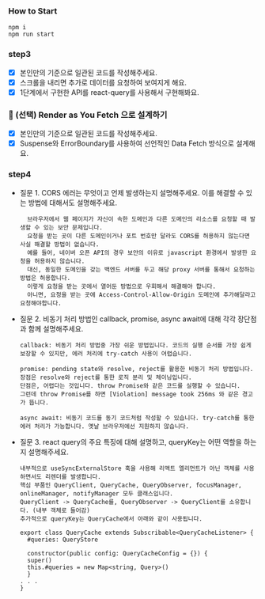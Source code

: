 ### How to Start
    npm i
    npm run start

### step3
- [x] 본인만의 기준으로 일관된 코드를 작성해주세요.
- [x] 스크롤을 내리면 추가로 데이터를 요청하여 보여지게 해요.
- [x] 1단계에서 구현한 API를 react-query를 사용해서 구현해봐요.

### 🚀 (선택) Render as You Fetch 으로 설계하기
- [x] 본인만의 기준으로 일관된 코드를 작성해주세요.
- [x] Suspense와 ErrorBoundary를 사용하여 선언적인 Data Fetch 방식으로 설계해요.

### step4
- 질문 1. CORS 에러는 무엇이고 언제 발생하는지 설명해주세요. 이를 해결할 수 있는 방법에 대해서도 설명해주세요.

        브라우저에서 웹 페이지가 자신이 속한 도메인과 다른 도메인의 리소스를 요청할 때 발생할 수 있는 보안 문제입니다.
        요청을 받는 곳이 다른 도메인이거나 포트 번호만 달라도 CORS를 허용하지 않는다면 사실 해결할 방법이 없습니다.
        예를 들어, 네이버 오픈 API의 경우 보안의 이유로 javascript 환경에서 발생한 요청을 허용하지 않습니다.
        대신, 동일한 도메인을 갖는 백엔드 서버를 두고 해당 proxy 서버를 통해서 요청하는 방법은 허용합니다.
        이렇게 요청을 받는 곳에서 열어둔 방법으로 우회해서 해결해야 합니다.
        아니면, 요청을 받는 곳에 Access-Control-Allow-Origin 도메인에 추가해달라고 요청해야합니다.

- 질문 2. 비동기 처리 방법인 callback, promise, async await에 대해 각각 장단점과 함께 설명해주세요.

      callback: 비동기 처리 방법중 가장 쉬운 방법입니다. 코드의 실행 순서를 가장 쉽게 보장할 수 있지만, 에러 처리에 try-catch 사용이 어렵습니다.
        
      promise: pending state와 resolve, reject를 활용한 비동기 처리 방법입니다. 장점은 resolve와 reject를 통한 로직 분리 및 체이닝입니다.
      단점은, 어렵다는 것입니다. throw Promise와 같은 코드를 실행할 수 있습니다.
      그런데 throw Promise를 하면 [Violation] message took 256ms 와 같은 경고가 뜹니다.

      async await: 비동기 코드를 동기 코드처럼 작성할 수 있습니다. try-catch를 통한 에러 처리가 가능합니다. 옛날 브라우저에선 지원하지 않습니다.

- 질문 3. react query의 주요 특징에 대해 설명하고, queryKey는 어떤 역할을 하는지 설명해주세요.

      내부적으로 useSyncExternalStore 훅을 사용해 리액트 엘리먼트가 아닌 객체를 사용하면서도 리렌더를 발생합니다.
      핵심 부품인 QueryClient, QueryCache, QueryObserver, focusManager, onlineManager, notifyManager 모두 클래스입니다.
      QueryClient -> QueryCache를, QueryObserver -> QueryClient를 소유합니다. (내부 객체로 들어감)
      추가적으로 queryKey는 QueryCache에서 아래와 같이 사용됩니다.

      export class QueryCache extends Subscribable<QueryCacheListener> {
        #queries: QueryStore

        constructor(public config: QueryCacheConfig = {}) {
        super()
        this.#queries = new Map<string, Query>()
        }
      . . .
      }